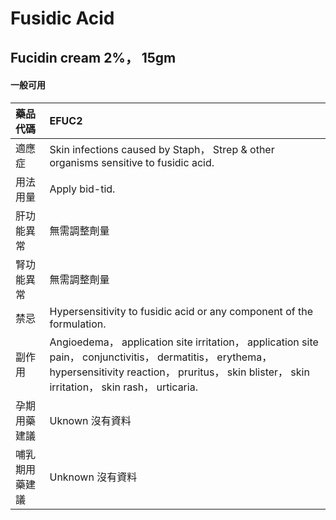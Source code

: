 # Fusidic Acid

## Fucidin cream 2%， 15gm

#### 一般可用

| 藥品代碼       | EFUC2                                                                                                                                                                                                      |
|:---------------|:-----------------------------------------------------------------------------------------------------------------------------------------------------------------------------------------------------------|
| 適應症         | Skin infections caused by Staph， Strep & other organisms sensitive to fusidic acid.                                                                                                                       |
| 用法用量       | Apply bid-tid.                                                                                                                                                                                             |
| 肝功能異常     | 無需調整劑量                                                                                                                                                                                               |
| 腎功能異常     | 無需調整劑量                                                                                                                                                                                               |
| 禁忌           | Hypersensitivity to fusidic acid or any component of the formulation.                                                                                                                                      |
| 副作用         | Angioedema， application site irritation， application site pain， conjunctivitis， dermatitis， erythema， hypersensitivity reaction， pruritus， skin blister， skin irritation， skin rash， urticaria. |
| 孕期用藥建議   | Uknown 沒有資料                                                                                                                                                                                            |
| 哺乳期用藥建議 | Unknown 沒有資料                                                                                                                                                                                           |

